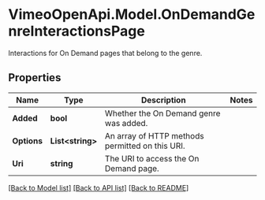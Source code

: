# VimeoOpenApi.Model.OnDemandGenreInteractionsPage
Interactions for On Demand pages that belong to the genre.
## Properties

Name | Type | Description | Notes
------------ | ------------- | ------------- | -------------
**Added** | **bool** | Whether the On Demand genre was added. | 
**Options** | **List&lt;string&gt;** | An array of HTTP methods permitted on this URI. | 
**Uri** | **string** | The URI to access the On Demand page. | 

[[Back to Model list]](../README.md#documentation-for-models) [[Back to API list]](../README.md#documentation-for-api-endpoints) [[Back to README]](../README.md)

